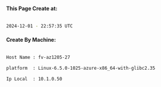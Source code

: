 
   
#### This Page Create at:

```bash

2024-12-01 - 22:57:35 UTC

```

#### Create By Machine:

```bash

Host Name : fv-az1205-27

platform  : Linux-6.5.0-1025-azure-x86_64-with-glibc2.35

Ip Local  : 10.1.0.50

```

